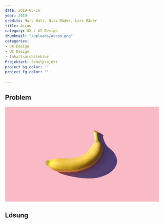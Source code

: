 ```yaml
---
date: 2019-05-16
year: 2019
credits: Marc Hatt, Nils Mäder, Lars Mäder
title: Accou
category: UX / UI Design
thumbnail: "/uploads/Accou.png"
categories:
- UX Design
- UI Design
- Inhaltsarchitektur
Projektart: Schulprojekt
project_bg_color: ''
project_fg_color: ''

---
```

## Problem

![](/uploads/mike-dorner-173502-unsplash.jpg)


## Lösung

## 